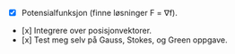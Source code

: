 - [x] Potensialfunksjon (finne løsninger F = ∇f).
- [x] Integrere over posisjonvektorer.
- [x] Test meg selv på Gauss, Stokes, og Green oppgave. 
